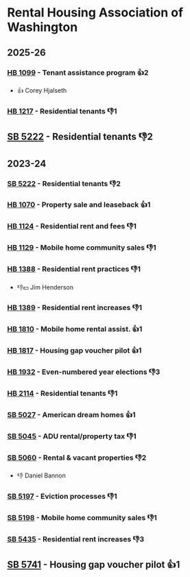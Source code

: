 # Rental Housing Association of Washington
## 2025-26

### [HB 1099](/bill/2025-26/hb/1099/) - Tenant assistance program 👍2  
* 👍 Corey Hjalseth

### [HB 1217](/bill/2025-26/hb/1217/) - Residential tenants  👎1 

## [SB 5222](/bill/2025-26/sb/5222/) - Residential tenants  👎2 

## 2023-24

### [SB 5222](/bill/2023-24/sb/5222/) - Residential tenants  👎2 

### [HB 1070](/bill/2023-24/hb/1070/) - Property sale and leaseback 👍1  

### [HB 1124](/bill/2023-24/hb/1124/) - Residential rent and fees  👎1 

### [HB 1129](/bill/2023-24/hb/1129/) - Mobile home community sales  👎1 

### [HB 1388](/bill/2023-24/hb/1388/) - Residential rent practices  👎1 
* 👎💵 Jim Henderson

### [HB 1389](/bill/2023-24/hb/1389/) - Residential rent increases  👎1 

### [HB 1810](/bill/2023-24/hb/1810/) - Mobile home rental assist. 👍1  

### [HB 1817](/bill/2023-24/hb/1817/) - Housing gap voucher pilot 👍1  

### [HB 1932](/bill/2023-24/hb/1932/) - Even-numbered year elections  👎3 

### [HB 2114](/bill/2023-24/hb/2114/) - Residential tenants  👎1 

### [SB 5027](/bill/2023-24/sb/5027/) - American dream homes 👍1  

### [SB 5045](/bill/2023-24/sb/5045/) - ADU rental/property tax  👎1 

### [SB 5060](/bill/2023-24/sb/5060/) - Rental & vacant properties  👎2 
* 👎 Daniel Bannon

### [SB 5197](/bill/2023-24/sb/5197/) - Eviction processes  👎1 

### [SB 5198](/bill/2023-24/sb/5198/) - Mobile home community sales  👎1 

### [SB 5435](/bill/2023-24/sb/5435/) - Residential rent increases  👎3 

## [SB 5741](/bill/2023-24/sb/5741/) - Housing gap voucher pilot 👍1  

